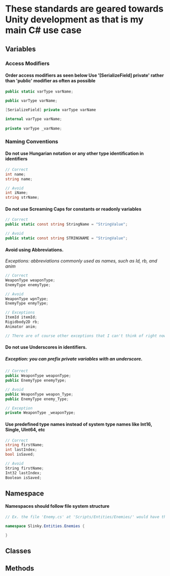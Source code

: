 # These standards are geared towards Unity development as that is my main C# use case

## Variables

### Access Modifiers

#### Order access modifiers as seen below Use '[SerializeField] private' rather than 'public' modifier as often as possible
```C#
public static varType varName;
    
public varType varName;

[SerializeField] private varType varName

internal varType varName;
    
private varType _varName;
```

### Naming Conventions
    
#### Do not use Hungarian notation or any other type identification in identifiers
```C#
// Correct
int name;
string name;

// Avoid
int iName;
string strName;
```
  
#### Do not use Screaming Caps for constants or readonly variables
```C#
// Correct
public static const string StringName = "StringValue";

// Avoid
public static const string STRINGNAME = "StringValue";
```

#### Avoid using Abbreviations. 
*Exceptions: abbreviations commonly used as names, such as Id, rb, and anim*

```C#
// Correct
WeaponType weaponType;
EnemyType enemyType;

// Avoid
WeaponType wpnType;
EnemyType enmyType;

// Exceptions
ItemId itemId;
Rigidbody2D rb;
Animator anim;

// There are of course other exceptions that I can't think of right now
```

#### Do not use Underscores in identifiers. 
##### *Exception: you can prefix private variables with an underscore.*
```C#
// Correct
public WeaponType weaponType;
public EnemyType enemyType;

// Avoid
public WeaponType weapon_Type;
public EnemyType enemy_Type;

// Exception
private WeaponType _weaponType;
```

#### Use predefined type names instead of system type names like Int16, Single, UInt64, etc     
```C#
// Correct
string firstName;
int lastIndex;
bool isSaved;

// Avoid
String firstName;
Int32 lastIndex;
Boolean isSaved;
```

## Namespace
#### Namespaces should follow file system structure
```C#
// Ex. the file 'Enemy.cs' at 'Scripts/Entities/Enemies/' would have the namespace [Root]/Entities.Enemies

namespace Slinky.Entities.Enemies {

}
```

## Classes

## Methods